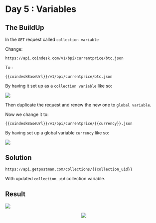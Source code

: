 # Day 5 : Variables

## The BuildUp
In the `GET` request called `collection variable`

Change:
```HTTPS
https://api.coindesk.com/v1/bpi/currentprice/btc.json
```
To :
```HTTPS
{{coindeskBaseUrl}}/v1/bpi/currentprice/btc.json
```
By having it set up as a `collection variable` like so:

<img src="https://i.imgur.com/h7daYGV.png">

<br>

Then duplicate the request and renew the new one to `global variable`.

Now we change it to:
```HTTPS
{{coindeskBaseUrl}}/v1/bpi/currentprice/{{currency}}.json
```
By having set up a global variable `currency` like so:

<img src="https://i.imgur.com/nHohhpU.png">



## Solution 

```HTTPS
https://api.getpostman.com/collections/{{collection_uid}}
```
With updated `collection_uid` collection variable.
## Result

<img src="https://i.imgur.com/G88XGrP.png">
<p align="center">
<img src="https://media4.giphy.com/media/USyPsstb0PS9Am0l6q/giphy.gif?cid=ecf05e47pnhqz2j2kbkem4z2g0fnhfdqnhsq4q8rfzsm6g8r&rid=giphy.gif&ct=g" />
</p>